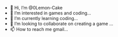 - 👋 Hi, I’m @0Lemon-Cake
- 👀 I’m interested in games and coding...
- 🌱 I’m currently learning coding...
- 💞️ I’m looking to collaborate on creating a game ...
- 📫 How to reach me gmail...

<!---
0Lemon-Cake/0Lemon-Cake is a ✨ special ✨ repository because its `README.md` (this file) appears on your GitHub profile.
You can click the Preview link to take a look at your changes.
--->
